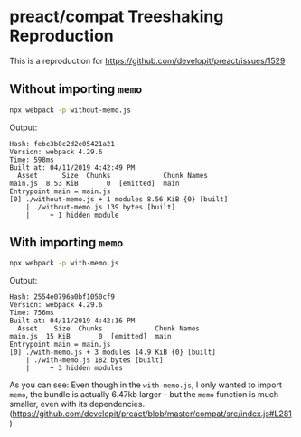 # preact/compat Treeshaking Reproduction

This is a reproduction for https://github.com/developit/preact/issues/1529

## Without importing `memo`

```sh
npx webpack -p without-memo.js
```

Output:

```
Hash: febc3b8c2d2e05421a21
Version: webpack 4.29.6
Time: 598ms
Built at: 04/11/2019 4:42:49 PM
  Asset      Size  Chunks             Chunk Names
main.js  8.53 KiB       0  [emitted]  main
Entrypoint main = main.js
[0] ./without-memo.js + 1 modules 8.56 KiB {0} [built]
    | ./without-memo.js 139 bytes [built]
    |     + 1 hidden module
```

## With importing `memo`

```sh
npx webpack -p with-memo.js
```

Output:

```
Hash: 2554e0796a0bf1050cf9
Version: webpack 4.29.6
Time: 756ms
Built at: 04/11/2019 4:42:16 PM
  Asset    Size  Chunks             Chunk Names
main.js  15 KiB       0  [emitted]  main
Entrypoint main = main.js
[0] ./with-memo.js + 3 modules 14.9 KiB {0} [built]
    | ./with-memo.js 182 bytes [built]
    |     + 3 hidden modules
```

As you can see: Even though in the `with-memo.js`, I only wanted to import `memo`, the bundle is actually 6.47kb larger – but the `memo` function is much smaller, even with its dependencies. (https://github.com/developit/preact/blob/master/compat/src/index.js#L281)
